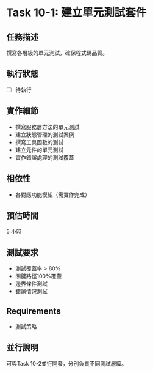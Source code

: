 # Task 10-1: 建立單元測試套件

## 任務描述

撰寫各層級的單元測試，確保程式碼品質。

## 執行狀態

- [ ] 待執行

## 實作細節

- 撰寫服務層方法的單元測試
- 建立狀態管理的測試案例
- 撰寫工具函數的測試
- 建立元件的單元測試
- 實作錯誤處理的測試覆蓋

## 相依性

- 各對應功能模組（需實作完成）

## 預估時間

5 小時

## 測試要求

- 測試覆蓋率 > 80%
- 關鍵路徑100%覆蓋
- 邊界條件測試
- 錯誤情況測試

## Requirements

- 測試策略

## 並行說明

可與Task 10-2並行開發，分別負責不同測試層級。
